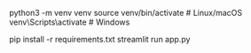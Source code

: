 python3 -m venv venv
source venv/bin/activate      # Linux/macOS
venv\Scripts\activate         # Windows

pip install -r requirements.txt
streamlit run app.py